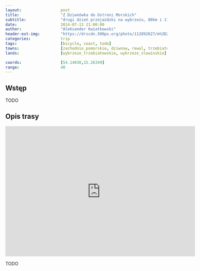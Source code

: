```yaml
---
layout:                 post
title:                  "Z Dziwnówka do Ustroni Morskich"
subtitle:               "drugi dzień przejażdzki na wybrzeżu, 80km i 11 godzin an rowerze"
date:                   2014-07-13 21:00:00
author:                 "Aleksander Kwiatkowski"
header-ext-img:         "https://drscdn.500px.org/photo/112892627/m%3D2048/04733da45e6245d9d6719da8ecc28318"
categories:             trip
tags:                   [bicycle, coast, todo]
towns:                  [zachodnio_pomorskie, dziwnow, rewal, trzebiatow, kolobrzeg, ustronie_morskie]
lands:                  [wybrzeze_trzebiatowskie, wybrzeze_slowinskie]

coords:                 [54.14030,15.26349]
range:                  40
---
```


Wstęp
-----

TODO

Opis trasy
----------

<iframe height='405' width='590' frameborder='0' allowtransparency='true' scrolling='no' src='https://www.strava.com/activities/166527367/embed/0590408a1d27d5651bb635ea0c9377af765038c9'></iframe>

TODO
